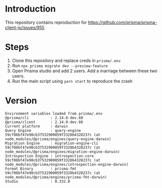 # Introduction

This repository contains reproduction for https://github.com/prisma/prisma-client-js/issues/955

# Steps

1. Clone this repository and replace creds in `prisma/.env`
2. Run `npx prisma migrate dev --preview-feature`
3. Open Prisma studio and add 2 users. Add a marriage between these two users.
4. Run the main script using `yarn start` to reproduce the crash


# Version

```
Environment variables loaded from prisma/.env
@prisma/cli          : 2.14.0-dev.60
@prisma/client       : 2.14.0-dev.60
Current platform     : darwin
Query Engine         : query-engine 59cf08bf47e90cb37532900059f3328b4328237c (at node_modules/@prisma/engines/query-engine-darwin)
Migration Engine     : migration-engine-cli 59cf08bf47e90cb37532900059f3328b4328237c (at node_modules/@prisma/engines/migration-engine-darwin)
Introspection Engine : introspection-core 59cf08bf47e90cb37532900059f3328b4328237c (at node_modules/@prisma/engines/introspection-engine-darwin)
Format Binary        : prisma-fmt 59cf08bf47e90cb37532900059f3328b4328237c (at node_modules/@prisma/engines/prisma-fmt-darwin)
Studio               : 0.332.0

```
